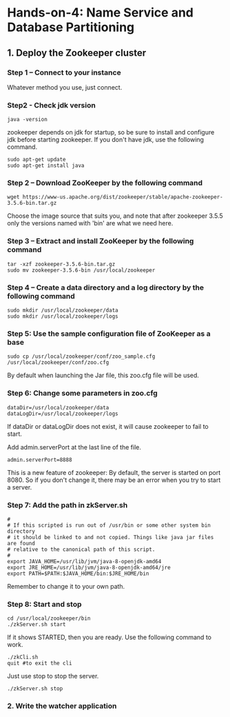 # Hands-on-4: Name Service and Database Partitioning

## 1. Deploy the Zookeeper cluster

### Step 1 – Connect to your instance

Whatever method you use, just connect.

### Step2 - Check jdk version

```shell
java -version
```

zookeeper depends on jdk for startup, so be sure to install and configure jdk before starting zookeeper. If you don't have jdk, use the following command.

```shell
sudo apt-get update
sudo apt-get install java
```

### Step 2 – Download ZooKeeper by the following command

```shell
wget https://www-us.apache.org/dist/zookeeper/stable/apache-zookeeper-3.5.6-bin.tar.gz
```

Choose the image source that suits you, and note that after zookeeper 3.5.5 only the versions named with 'bin' are what we need here.

### Step 3 – Extract and install ZooKeeper by the following command

```shell
tar -xzf zookeeper-3.5.6-bin.tar.gz
sudo mv zookeeper-3.5.6-bin /usr/local/zookeeper
```

### Step 4 – Create a data directory and a log directory by the following command

```shell
sudo mkdir /usr/local/zookeeper/data
sudo mkdir /usr/local/zookeeper/logs
```

### Step 5: Use the sample configuration file of ZooKeeper as a base

```shell
sudo cp /usr/local/zookeeper/conf/zoo_sample.cfg
/usr/local/zookeeper/conf/zoo.cfg
```

By default when launching the Jar file, this zoo.cfg file will be used.

### Step 6: Change some parameters in zoo.cfg

```shell
dataDir=/usr/local/zookeeper/data
dataLogDir=/usr/local/zookeeper/logs
```

If dataDir or dataLogDir does not exist, it will cause zookeeper to fail to start.

Add admin.serverPort at the last line of the file.

```shell
admin.serverPort=8888
```

This is a new feature of zookeeper: By default, the server is started on port 8080. So if you don't change it, there may be an error when you try to start a server.

### Step 7: Add the path in zkServer.sh

```shell
#
# If this scripted is run out of /usr/bin or some other system bin directory
# it should be linked to and not copied. Things like java jar files are found
# relative to the canonical path of this script.
#
export JAVA_HOME=/usr/lib/jvm/java-8-openjdk-amd64
export JRE_HOME=/usr/lib/jvm/java-8-openjdk-amd64/jre
export PATH=$PATH:$JAVA_HOME/bin:$JRE_HOME/bin
```

Remember to change it to your own path.

### Step 8: Start and stop

```shell
cd /usr/local/zookeeper/bin
./zkServer.sh start
```

If it shows STARTED, then you are ready. Use the following command to work.

```shell
./zkCli.sh
quit #to exit the cli
```

Just use stop to stop the server.

```shell
./zkServer.sh stop
```

### 2. Write the watcher application